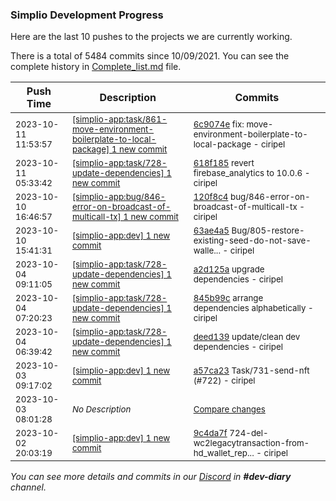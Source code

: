 
### Simplio Development Progress

Here are the last 10 pushes to the projects we are currently working.

There is a total of 5484 commits since 10/09/2021. You can see the complete history in
 [Complete_list.md](Complete_list.md) file.

| Push Time | Description | Commits |
| --- | --- | --- |
| <sub>2023-10-11 11:53:57</sub> | <sub>[[simplio-app:task/861-move-environment-boilerplate-to-local-package] 1 new commit](https://github.com/SimplioOfficial/simplio-app/commit/6c9074e2c9ee8b82c4af8ce3fce2b96cd5c3bed0)</sub> | <sub>[6c9074e](https://github.com/SimplioOfficial/simplio-app/commit/6c9074e2c9ee8b82c4af8ce3fce2b96cd5c3bed0) fix: move-environment-boilerplate-to-local-package - ciripel</sub> |
| <sub>2023-10-11 05:33:42</sub> | <sub>[[simplio-app:task/728-update-dependencies] 1 new commit](https://github.com/SimplioOfficial/simplio-app/commit/618f18510f822e477b40673cc5a7fd8fa991f100)</sub> | <sub>[618f185](https://github.com/SimplioOfficial/simplio-app/commit/618f18510f822e477b40673cc5a7fd8fa991f100) revert firebase_analytics to 10.0.6 - ciripel</sub> |
| <sub>2023-10-10 16:46:57</sub> | <sub>[[simplio-app:bug/846-error-on-broadcast-of-multicall-tx] 1 new commit](https://github.com/SimplioOfficial/simplio-app/commit/120f8c4b0943bf4bf8d3fbbbad2553d3175946bf)</sub> | <sub>[120f8c4](https://github.com/SimplioOfficial/simplio-app/commit/120f8c4b0943bf4bf8d3fbbbad2553d3175946bf) bug/846-error-on-broadcast-of-multicall-tx - ciripel</sub> |
| <sub>2023-10-10 15:41:31</sub> | <sub>[[simplio-app:dev] 1 new commit](https://github.com/SimplioOfficial/simplio-app/commit/63ae4a5726b118ac81f152cb6ef69f5531bb6df9)</sub> | <sub>[63ae4a5](https://github.com/SimplioOfficial/simplio-app/commit/63ae4a5726b118ac81f152cb6ef69f5531bb6df9) Bug/805-restore-existing-seed-do-not-save-walle... - ciripel</sub> |
| <sub>2023-10-04 09:11:05</sub> | <sub>[[simplio-app:task/728-update-dependencies] 1 new commit](https://github.com/SimplioOfficial/simplio-app/commit/a2d125aafdb99b317d0eca200d4a48b05cbd4719)</sub> | <sub>[a2d125a](https://github.com/SimplioOfficial/simplio-app/commit/a2d125aafdb99b317d0eca200d4a48b05cbd4719) upgrade dependencies - ciripel</sub> |
| <sub>2023-10-04 07:20:23</sub> | <sub>[[simplio-app:task/728-update-dependencies] 1 new commit](https://github.com/SimplioOfficial/simplio-app/commit/845b99c92d62f5f5226aba3266c1d93046950c60)</sub> | <sub>[845b99c](https://github.com/SimplioOfficial/simplio-app/commit/845b99c92d62f5f5226aba3266c1d93046950c60) arrange dependencies alphabetically - ciripel</sub> |
| <sub>2023-10-04 06:39:42</sub> | <sub>[[simplio-app:task/728-update-dependencies] 1 new commit](https://github.com/SimplioOfficial/simplio-app/commit/deed139214a2f11c46231b4840a7059276521279)</sub> | <sub>[deed139](https://github.com/SimplioOfficial/simplio-app/commit/deed139214a2f11c46231b4840a7059276521279) update/clean dev dependencies - ciripel</sub> |
| <sub>2023-10-03 09:17:02</sub> | <sub>[[simplio-app:dev] 1 new commit](https://github.com/SimplioOfficial/simplio-app/commit/a57ca23ca2066d6b951fb0a2a06f68aac3ca460c)</sub> | <sub>[a57ca23](https://github.com/SimplioOfficial/simplio-app/commit/a57ca23ca2066d6b951fb0a2a06f68aac3ca460c) Task/731-send-nft (#722) - ciripel</sub> |
| <sub>2023-10-03 08:01:28</sub> | <sub>_No Description_</sub> | <sub>[Compare changes](https://github.com/SimplioOfficial/simplio-app/compare/be369939a264...11dc69b6287b)</sub> |
| <sub>2023-10-02 20:03:19</sub> | <sub>[[simplio-app:dev] 1 new commit](https://github.com/SimplioOfficial/simplio-app/commit/9c4da7f9e383cd3ffc68ae12ac78b2a296910d8f)</sub> | <sub>[9c4da7f](https://github.com/SimplioOfficial/simplio-app/commit/9c4da7f9e383cd3ffc68ae12ac78b2a296910d8f) 724-del-wc2legacytransaction-from-hd_wallet_rep... - ciripel</sub> |

_You can see more details and commits in our [Discord](https://discord.gg/aKhjuwZmdP) in **#dev-diary** channel._
